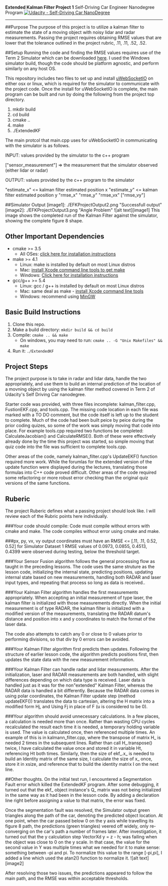 **Extended Kalman Filter Project 1**
Self-Driving Car Engineer Nanodegree Program
[![Udacity - Self-Driving Car NanoDegree](https://s3.amazonaws.com/udacity-sdc/github/shield-carnd.svg)](http://www.udacity.com/drive)

---
##Purpose
The purpose of this project is to utilize a kalman filter to estimate the state of a moving object with noisy lidar and radar measurements. Passing the project requires obtaining RMSE values that are lower that the tolerance outlined in the project rubric, .11, .11, .52, .52. 

##Setup
Running the code and finding the RMSE values requires use of the Term 2 Simulator which can be downloaded [here](https://github.com/udacity/self-driving-car-sim/releases).  I used the Windows simulator build, though the code should be platform agnostic, and perform similarly on any host OS.

This repository includes two files to set up and install [uWebSocketIO](https://github.com/uWebSockets/uWebSockets) on either osx or linux, which is required for the simulator to communicate with the project code.  Once the install for uWebSocketIO is complete, the main program can be built and run by doing the following from the project top directory.

1. mkdir build
2. cd build
3. cmake ..
4. make
5. ./ExtendedKF

The main protcol that main.cpp uses for uWebSocketIO in communicating with the simulator is as follows.

INPUT: values provided by the simulator to the c++ program

["sensor_measurement"] => the measurement that the simulator observed (either lidar or radar)

OUTPUT: values provided by the c++ program to the simulator

"estimate_x" <= kalman filter estimated position x
"estimate_y" <= kalman filter estimated position y
"rmse_x"
"rmse_y"
"rmse_vx"
["rmse_vy"]

##Simulator Output
[image1]: ./EFKProjectOutput2.png "Successfull output"
[image2]: ./EFKProjectOutput3.png "Angle Problem"
![alt text][image1]
This image shows the completed run of the Kalman Filter against the simulator, showing the complete figure 8 shape.

## Other Important Dependencies

* cmake >= 3.5
  * All OSes: [click here for installation instructions](https://cmake.org/install/)
* make >= 4.1
  * Linux: make is installed by default on most Linux distros
  * Mac: [install Xcode command line tools to get make](https://developer.apple.com/xcode/features/)
  * Windows: [Click here for installation instructions](http://gnuwin32.sourceforge.net/packages/make.htm)
* gcc/g++ >= 5.4
  * Linux: gcc / g++ is installed by default on most Linux distros
  * Mac: same deal as make - [install Xcode command line tools](https://developer.apple.com/xcode/features/)
  * Windows: recommend using [MinGW](http://www.mingw.org/)

## Basic Build Instructions

1. Clone this repo.
2. Make a build directory: `mkdir build && cd build`
3. Compile: `cmake .. && make` 
   * On windows, you may need to run: `cmake .. -G "Unix Makefiles" && make`
4. Run it: `./ExtendedKF `

## Project Steps

The project purpose is to take in radar and lidar data, handle the two appropriately, and use them to build an internal prediction of the location of a movning object by using the kalman filter method covered in Term 2 of Udacity's Self Driving Car nanodegree.

Starter code was provided, with three files incomplete: kalman_filter.cpp, FustionEKF.cpp, and tools.cpp.  The missing code location in each file was marked with a TO DO comment, but the code itself is left up to the student to complete.  Much of the code had been built peice by peice during the prior coding quizes, so some of the work was simply moving that code into place.  For example tools.cpp required two functions be completed: CalculateJacobian() and CalculateRMSE().  Both of these were effectively already done by the time this project was started, so simple moving that quiz code into the file was sufficient to complete tools.cpp.

Other areas of the code, namely kalman_filter.cpp's UpdateEKF() function required more work.  While the forumlas for the extended version of the update function were displayed during the lectures, translating those formulas into C++ code proved difficult.  Other areas of the code required some refactoring or more robust error checking than the original quiz versions of the same functions.

## Ruberic

The project Ruberic defines what a passing project should look like.  I will review each of the Rubric points here individually.

###Your code should compile: Code must compile without errors with cmake and make.
The code compiles without error using cmake and make.

###px, py, vx, vy output coordinates must have an RMSE <= [.11, .11, 0.52, 0.52] for Simulator Dataset 1
RMSE values of 0.0973, 0.0855, 0.4513, 0.4399 were observed during testing, below the threshold target.

###Your Sensor Fusion algorithm follows the general processing flow as taught in the preceding lessons.
The code uses the same struture as the lesson code, initializing the internal state, predicting positions, updating internal state based on new measurements, handling both RADAR and laser input types, and repeating that process so long as data is received..

###Your Kalman Filter algorithm handles the first measurements appropriately.
When accepting an initial measurement of type laser, the kalman filter is initialized with those measurements directly.  When the initial measurement is of type RADAR, the kalman filter is initialized with a modified version of the measurements, translating the RADAR datum's distance and position into x and y coordinates to match the format of the laser data.

The code also attempts to catch any 0 or close to 0 values prior to performing divisions, so that div by 0 errors can be avoided.

###Your Kalman Filter algorithm first predicts then updates.
Following the structure of earlier lesson code, the algorithm predicts positions first, then updates the state data with the new measurement information.

###Your Kalman Filter can handle radar and lidar measurements.
After the initialization, laser and RADAR measurements are both handled, with slight differences depending on which data type is received.  Laser data is handled just as it was for the non"extended" Kalman Filter, whereas the RADAR data is handled a bit differently.  Because the RADAR data comes in using polar coordinates, the Kalman Filter update step (method updateEKF()) translates the data to cartesian, altering the H matrix into a modified form Hj, and Using Fj in place of F (u is considered to be 0).  

###Your algorithm should avoid unnecessary calculations.
In a few places, a calculation is needed more than once.  Rather than wasting CPU cycles recalculated the result each time it is needed, a temporary holding variable is used.  The value is calculated once, then referenced multiple times.  An example of this is in kalmann_filter.cpp, where the transpose of matrix H_ is needed 2 times in the subsequent lines.  Rather than call H_.transpose() twice, I have calculated the value once and stored it in variable Ht, referencing Ht both times.  Similarly, then the size of ekf_.x_ is needed to build an Identity matrix of the same size, I calculate the size of x_ once, store it in xsize, and reference that to build the identity matrix I on the next line.

##Other thoughts.
On the initial test run, I encountered a Segmentation Fault error which killed the ExtendedKF program.  After some debugging, it turned out that the ekf_ object instance's Q_ matrix was not being initialized in the same way as it had been in the lesson code.  By adding a declaration line right before assigning a value to that matrix, the error was fixed.

Once the segmentation fault was resolved, the Simulator output green triangles along the path of the car, denoting the predicted object location.  At one point, when the car passed below 0 on the y axis while travelling its figure 8 path, the predictions (green triangles) veered off widely, only re-converging on the car's path a number of frames later.  After investigation, it turned out that the y calculation step VectorXd y = z - h; was failing when the object was close to 0 on the y scale.  In that case, the value for the second value in Y was multiple times what we needed for it to make sense: something between -pi and pi.  To normalize this value to the range [-pi,pi], I added a line which used the atan2() function to normalize it.
![alt text][image2]

After resolving those two issues, the predictions appeared to follow the main path, and the RMSE was within acceptable thresholds.
